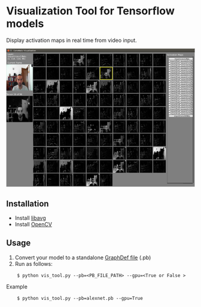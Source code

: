 # Visualization Tool for Tensorflow models

Display activation maps in real time from video input.

<p align="left">
<img src="https://github.com/ai-fi/vis-tool/blob/master/screen.png", width="720">
</p>

 ## Installation
 * Install [libavg](https://www.libavg.de/site/projects/libavg/wiki/ReleaseInstall)
 * Install [OpenCV](http://opencv.org)
 
 ## Usage
 1. Convert your model to a standalone [GraphDef file](https://github.com/tensorflow/tensorflow/blob/master/tensorflow/python/tools/freeze_graph.py) (.pb)
 1. Run as follows:
```{r, engine='bash'}
    $ python vis_tool.py --pb=<PB_FILE_PATH> --gpu=<True or False >
```
Example
```{r, engine='bash'}
    $ python vis_tool.py --pb=alexnet.pb --gpu=True
```

